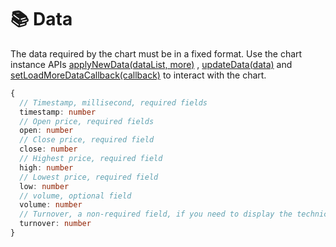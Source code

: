 # 📚 Data

The data required by the chart must be in a fixed format. Use the chart instance APIs [applyNewData(dataList, more)](/en-US/api/instance/applyNewData) , [updateData(data)](/en-US/api/instance/updateData) and [setLoadMoreDataCallback(callback)](/en-US/api/instance/setLoadMoreDataCallback) to interact with the chart.

```typescript
{
  // Timestamp, millisecond, required fields
  timestamp: number
  // Open price, required fields
  open: number
  // Close price, required field
  close: number
  // Highest price, required field
  high: number
  // Lowest price, required field
  low: number
  // volume, optional field
  volume: number
  // Turnover, a non-required field, if you need to display the technical indicators 'EMV' and 'AVP', you need to fill this field with data.
  turnover: number
}
```
